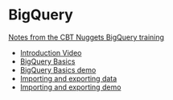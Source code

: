 # BigQuery

[Notes from the CBT Nuggets BigQuery training](https://www.cbtnuggets.com/it-training/google-bigquery-qualified-developer/2?autostart=1
)

- [Introduction Video](introduction.md)
- [BigQuery Basics](bq_basics.md)
- [BigQuery Basics demo](bq_basics_demo.md)
- [Importing and exporting data](importing_exporting.md)
- [Importing and exporting demo](importing_exporting_demo.md)